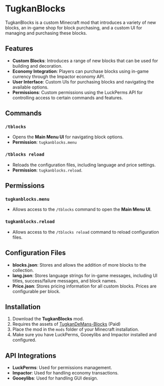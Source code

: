 # TugkanBlocks

TugkanBlocks is a custom Minecraft mod that introduces a variety of new blocks, an in-game shop for block purchasing, and a custom UI for managing and purchasing these blocks.

## Features
- **Custom Blocks**: Introduces a range of new blocks that can be used for building and decoration.
- **Economy Integration**: Players can purchase blocks using in-game currency through the Impactor economy API.
- **User Interface**: Custom UIs for purchasing blocks and navigating the available options.
- **Permissions**: Custom permissions using the LuckPerms API for controlling access to certain commands and features.

## Commands

### `/tblocks`
- Opens the **Main Menu UI** for navigating block options.
- **Permission**: `tugkanblocks.menu`

### `/tblocks reload`
- Reloads the configuration files, including language and price settings.
- **Permission**: `tugkanblocks.reload`.

## Permissions

### `tugkanblocks.menu`
- Allows access to the `/tblocks` command to open the **Main Menu UI**.

### `tugkanblocks.reload`
- Allows access to the `/tblocks reload` command to reload configuration files.

## Configuration Files

- **blocks.json**: Stores and allows the addition of more blocks to the collection.
- **lang.json**: Stores language strings for in-game messages, including UI titles, success/failure messages, and block names.
- **Price.json**: Stores pricing information for all custom blocks. Prices are configurable per block.

## Installation
1. Download the **TugkanBlocks** mod.
2. Requires the assets of [TugkanDeMans-Blocks](https://mcmodels.net/products/12313/tugkandemans-blocks) (Paid)
3. Place the mod in the `mods` folder of your Minecraft installation.
4. Make sure you have LuckPerms, Gooeylibs and Impactor installed and configured.

## API Integrations
- **LuckPerms**: Used for permissions management.
- **Impactor**: Used for handling economy transactions.
- **Gooeylibs**: Used for handling GUI design.

